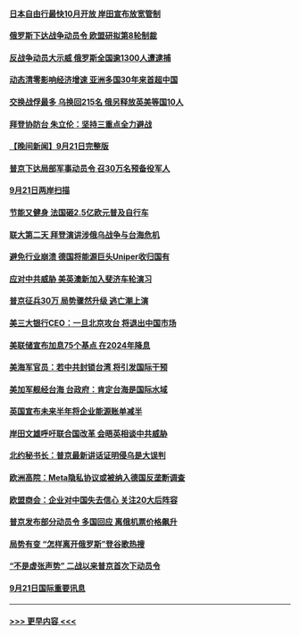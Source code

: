 #### [日本自由行最快10月开放 岸田宣布放宽管制](../pages/prog202/a103534262.md?t=09221550) 
#### [俄罗斯下达战争动员令 欧盟研拟第8轮制裁](../pages/prog202/a103534254.md?t=09221550) 
#### [反战争动员大示威 俄罗斯全国逾1300人遭逮捕](../pages/prog202/a103534199.md?t=09221550) 
#### [动态清零影响经济增速 亚洲多国30年来首超中国](../pages/prog202/a103534211.md?t=09221550) 
#### [交换战俘最多 乌换回215名 俄另释放英美等国10人](../pages/prog202/a103534133.md?t=09221550) 
#### [拜登协防台 朱立伦：坚持三重点全力避战](../pages/prog202/a103534149.md?t=09221550) 
#### [【晚间新闻】9月21日完整版](../pages/prog202/a103534088.md?t=09221550) 
#### [普京下达局部军事动员令 召30万名预备役军人](../pages/prog202/a103534151.md?t=09221550) 
#### [9月21日两岸扫描](../pages/prog202/a103533986.md?t=09221550) 
#### [节能又健身 法国砸2.5亿欧元普及自行车](../pages/prog202/a103533994.md?t=09221550) 
#### [联大第二天 拜登演讲涉俄乌战争与台海危机](../pages/prog202/a103533967.md?t=09221550) 
#### [避免行业崩溃 德国将能源巨头Uniper收归国有](../pages/prog202/a103533969.md?t=09221550) 
#### [应对中共威胁 美英澳新加入斐济车轮演习](../pages/prog202/a103533978.md?t=09221550) 
#### [普京征兵30万 局势骤然升级 逃亡潮上演](../pages/prog202/a103533976.md?t=09221550) 
#### [美三大银行CEO：一旦北京攻台 将退出中国市场](../pages/prog202/a103533867.md?t=09221550) 
#### [美联储宣布加息75个基点 在2024年降息](../pages/prog202/a103533718.md?t=09221550) 
#### [美海军官员：若中共封锁台湾 将引发国际干预](../pages/prog202/a103533822.md?t=09221550) 
#### [美加军舰经台海 台政府：肯定台海是国际水域](../pages/prog202/a103533762.md?t=09221550) 
#### [英国宣布未来半年将企业能源账单减半](../pages/prog202/a103533773.md?t=09221550) 
#### [岸田文雄呼吁联合国改革 会晤英相谈中共威胁](../pages/prog202/a103533766.md?t=09221550) 
#### [北约秘书长：普京最新讲话证明侵乌是大误判](../pages/prog202/a103533620.md?t=09221550) 
#### [欧洲高院：Meta隐私协议或被纳入德国反垄断调查](../pages/prog202/a103533702.md?t=09221550) 
#### [欧盟商会：企业对中国失去信心 关注20大后阵容](../pages/prog202/a103533592.md?t=09221550) 
#### [普京发布部分动员令 多国回应 离俄机票价格飙升](../pages/prog202/a103533478.md?t=09221550) 
#### [局势有变 “怎样离开俄罗斯”登谷歌热搜](../pages/prog202/a103533484.md?t=09221550) 
#### [“不是虚张声势” 二战以来普京首次下动员令](../pages/prog202/a103533493.md?t=09221550) 
#### [9月21日国际重要讯息](../pages/prog202/a103533460.md?t=09221550) 

----
#### [ >>> 更早内容 <<< ](../indexes/prog202-earlier.md)

